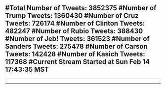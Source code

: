 #Total Number of Tweets: 3852375 
#Number of Trump Tweets: 1360430
#Number of Cruz Tweets: 726174
#Number of Clinton Tweets: 482247
#Number of Rubio Tweets: 388430
#Number of Jeb! Tweets: 361523
#Number of Sanders Tweets: 275478
#Number of Carson Tweets: 142428
#Number of Kasich Tweets: 117368
#Current Stream Started at Sun Feb 14 17:43:35 MST
---
---
---
